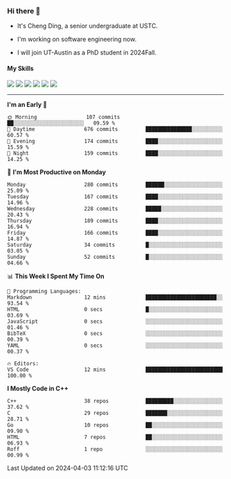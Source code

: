 ### Hi there 👋

* It's Cheng Ding, a senior undergraduate at USTC.
  
* I'm working on software engineering now.

* I will join UT-Austin as a PhD student in 2024Fall.

#### My Skills

![](https://img.shields.io/badge/C++-65318e?logo=cplusplus&logoColor=fff)
![](https://img.shields.io/badge/Python-3e74a2?logo=python&logoColor=fff)
![](https://img.shields.io/badge/C-5654a2?logo=c&logoColor=fff)
![](https://img.shields.io/badge/Go-00aaff?logo=go&logoColor=fff)
![](https://img.shields.io/badge/Docker-0088ff?logo=docker&logoColor=fff)
![](https://img.shields.io/badge/Apache-D22128?logo=apache&logoColor=fff)

---
<!--START_SECTION:waka-->
**I'm an Early 🐤** 

```text
🌞 Morning                107 commits         ██░░░░░░░░░░░░░░░░░░░░░░░   09.59 % 
🌆 Daytime                676 commits         ███████████████░░░░░░░░░░   60.57 % 
🌃 Evening                174 commits         ████░░░░░░░░░░░░░░░░░░░░░   15.59 % 
🌙 Night                  159 commits         ████░░░░░░░░░░░░░░░░░░░░░   14.25 % 
```
📅 **I'm Most Productive on Monday** 

```text
Monday                   280 commits         ██████░░░░░░░░░░░░░░░░░░░   25.09 % 
Tuesday                  167 commits         ████░░░░░░░░░░░░░░░░░░░░░   14.96 % 
Wednesday                228 commits         █████░░░░░░░░░░░░░░░░░░░░   20.43 % 
Thursday                 189 commits         ████░░░░░░░░░░░░░░░░░░░░░   16.94 % 
Friday                   166 commits         ████░░░░░░░░░░░░░░░░░░░░░   14.87 % 
Saturday                 34 commits          █░░░░░░░░░░░░░░░░░░░░░░░░   03.05 % 
Sunday                   52 commits          █░░░░░░░░░░░░░░░░░░░░░░░░   04.66 % 
```


📊 **This Week I Spent My Time On** 

```text
💬 Programming Languages: 
Markdown                 12 mins             ███████████████████████░░   93.54 % 
HTML                     0 secs              █░░░░░░░░░░░░░░░░░░░░░░░░   03.69 % 
JavaScript               0 secs              ░░░░░░░░░░░░░░░░░░░░░░░░░   01.46 % 
BibTeX                   0 secs              ░░░░░░░░░░░░░░░░░░░░░░░░░   00.39 % 
YAML                     0 secs              ░░░░░░░░░░░░░░░░░░░░░░░░░   00.37 % 

🔥 Editors: 
VS Code                  12 mins             █████████████████████████   100.00 % 
```

**I Mostly Code in C++** 

```text
C++                      38 repos            █████████░░░░░░░░░░░░░░░░   37.62 % 
C                        29 repos            ███████░░░░░░░░░░░░░░░░░░   28.71 % 
Go                       10 repos            ██░░░░░░░░░░░░░░░░░░░░░░░   09.90 % 
HTML                     7 repos             ██░░░░░░░░░░░░░░░░░░░░░░░   06.93 % 
Roff                     1 repo              ░░░░░░░░░░░░░░░░░░░░░░░░░   00.99 % 
```




 Last Updated on 2024-04-03 11:12:16 UTC
<!--END_SECTION:waka-->
